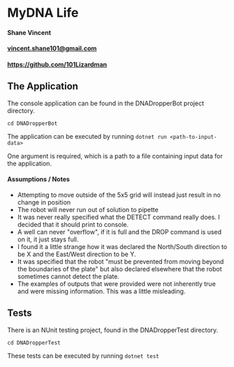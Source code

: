 # MyDNA Life
#### Shane Vincent
#### vincent.shane101@gmail.com
#### https://github.com/101Lizardman

## The Application
The console application can be found in the DNADropperBot project directory.
```
cd DNADropperBot
```
The application can be executed by running `dotnet run <path-to-input-data>`

One argument is required, which is a path to a file containing input data for the application.

#### Assumptions / Notes
* Attempting to move outside of the 5x5 grid will instead just result in no change in position
* The robot will never run out of solution to pipette
* It was never really specified what the DETECT command really does. I decided that it should print to console.
* A well can never "overflow", if it is full and the DROP command is used on it, it just stays full.
* I found it a little strange how it was declared the North/South direction to be X and the East/West direction to be Y.
* It was specified that the robot "must be prevented from moving beyond the boundaries of the plate" but also declared elsewhere that the robot sometimes cannot detect the plate.
* The examples of outputs that were provided were not inherently true and were missing information. This was a little misleading.

## Tests
There is an NUnit testing project, found in the DNADropperTest directory.
```
cd DNADropperTest
```
These tests can be executed by running `dotnet test`
